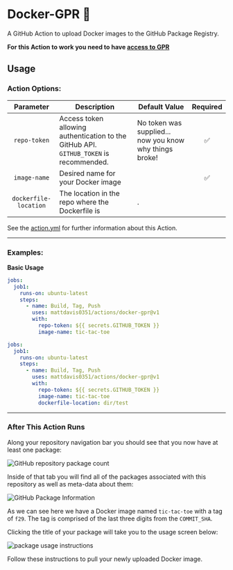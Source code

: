 # Docker-GPR 🐳

A GitHub Action to upload Docker images to the GitHub Package Registry.  

**For this Action to work you need to have [access to GPR](https://github.com/features/package-registry)**

## Usage

### Action Options:

|Parameter|Description|Default Value|Required|
|:---:|---|---|:---:|
|`repo-token`|Access token allowing authentication to the GitHub API.  `GITHUB_TOKEN` is recommended.|No token was supplied... now you know why things broke!|:white_check_mark:|
|`image-name`|Desired name for your Docker image||:white_check_mark:|
|`dockerfile-location`|The location in the repo where the Dockerfile is|.||


See the [action.yml](https://github.com/mattdavis0351/actions/blob/master/docker-gpr/action.yml) for further information about this Action.

---

### Examples:

**Basic Usage**
```yaml
jobs:
  job1:
    runs-on: ubuntu-latest
    steps:
      - name: Build, Tag, Push
        uses: mattdavis0351/actions/docker-gpr@v1
        with:
          repo-token: ${{ secrets.GITHUB_TOKEN }}
          image-name: tic-tac-toe
```

```yaml
jobs:
  job1:
    runs-on: ubuntu-latest
    steps:
      - name: Build, Tag, Push
        uses: mattdavis0351/actions/docker-gpr@v1
        with:
          repo-token: ${{ secrets.GITHUB_TOKEN }}
          image-name: tic-tac-toe
          dockerfile-location: dir/test
```



---

### After This Action Runs

Along your repository navigation bar you should see that you now have at least one package:

![GitHub repository package count](https://i.imgur.com/gfphpUH.png)

Inside of that tab you will find all of the packages associated with this repository as well as meta-data about them:

![GitHub Package Information](https://i.imgur.com/L2sBQz5.png)

As we can see here we have a Docker image named `tic-tac-toe` with a tag of `f29`.  The tag is comprised of the last three digits from the `COMMIT_SHA`.

Clicking the title of your package will take you to the usage screen below: 

![package usage instructions](https://i.imgur.com/uku0eZk.png)

Follow these instructions to pull your newly uploaded Docker image.


